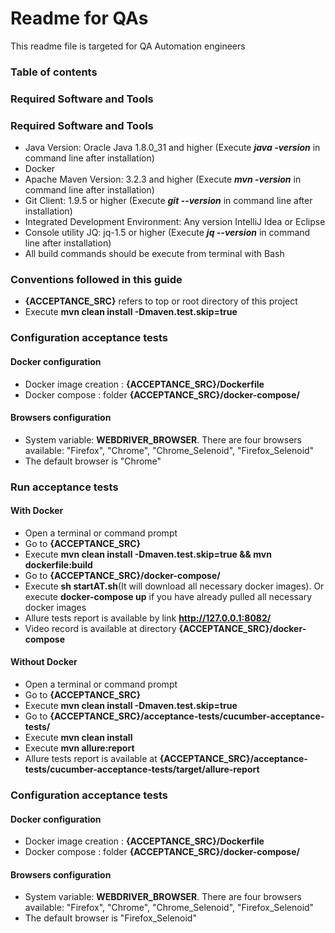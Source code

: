 # Readme for QAs
This readme file is targeted for QA Automation engineers


### Table of contents

### Required Software and Tools

### Required Software and Tools
* Java Version: Oracle Java 1.8.0_31 and higher (Execute **_java -version_** in command line after installation)
* Docker
* Apache Maven Version: 3.2.3 and higher (Execute **_mvn -version_** in command line after installation)
* Git Client: 1.9.5 or higher (Execute **_git --version_** in command line after installation)
* Integrated Development Environment: Any version IntelliJ Idea or Eclipse
* Console utility JQ: jq-1.5 or higher  (Execute **_jq --version_** in command line after installation)
* All build commands should be execute from terminal with Bash


### Conventions followed in this guide
* **{ACCEPTANCE_SRC}** refers to top or root directory of this project
* Execute **mvn clean install -Dmaven.test.skip=true**


### Configuration acceptance tests
#### Docker configuration
* Docker image creation : **{ACCEPTANCE_SRC}/Dockerfile**
* Docker compose : folder **{ACCEPTANCE_SRC}/docker-compose/**
#### Browsers configuration
* System variable: **WEBDRIVER_BROWSER**. There are four browsers available: "Firefox", "Chrome", "Chrome_Selenoid", "Firefox_Selenoid"
* The default browser is  "Chrome"

### Run acceptance tests

#### With Docker
 * Open a terminal or command prompt
 * Go to **{ACCEPTANCE_SRC}**
 * Execute **mvn clean install -Dmaven.test.skip=true && mvn dockerfile:build**
 * Go to **{ACCEPTANCE_SRC}/docker-compose/**
 * Execute **sh startAT.sh**(It will download all necessary docker images). Or execute **docker-compose up** if you have already pulled all necessary docker images
 * Allure tests report is available by link **http://127.0.0.1:8082/**
 * Video record is available at directory **{ACCEPTANCE_SRC}/docker-compose**
 
#### Without Docker
 * Open a terminal or command prompt
 * Go to **{ACCEPTANCE_SRC}**
 * Execute **mvn clean install -Dmaven.test.skip=true**
 * Go to **{ACCEPTANCE_SRC}/acceptance-tests/cucumber-acceptance-tests/**
 * Execute **mvn clean install**
 * Execute **mvn allure:report**
 * Allure tests report is available at **{ACCEPTANCE_SRC}/acceptance-tests/cucumber-acceptance-tests/target/allure-report**
 
 
### Configuration acceptance tests
#### Docker configuration
* Docker image creation : **{ACCEPTANCE_SRC}/Dockerfile**
* Docker compose : folder **{ACCEPTANCE_SRC}/docker-compose/**
#### Browsers configuration
* System variable: **WEBDRIVER_BROWSER**. There are four browsers available: "Firefox", "Chrome", "Chrome_Selenoid", "Firefox_Selenoid"
* The default browser is  "Firefox_Selenoid"

